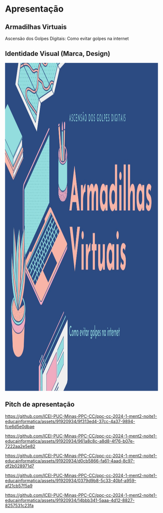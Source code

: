 # Apresentação

## Armadilhas Virtuais

Ascensão dos Golpes Digitais: Como evitar golpes na internet

## Identidade Visual (Marca, Design)

<img src="https://github.com/ICEI-PUC-Minas-PPC-CC/ppc-cc-2024-1-ment2-noite1-educainformatica/blob/main/docs/img/identidade.jpg" width="1920" height="1080"/>

## Pitch de apresentação

https://github.com/ICEI-PUC-Minas-PPC-CC/ppc-cc-2024-1-ment2-noite1-educainformatica/assets/91920934/9f313ed4-37cc-4a37-9894-fce6d5e0dbae


https://github.com/ICEI-PUC-Minas-PPC-CC/ppc-cc-2024-1-ment2-noite1-educainformatica/assets/91920934/961a8c8c-a8d8-4f76-b07e-7222aa2e5e82



https://github.com/ICEI-PUC-Minas-PPC-CC/ppc-cc-2024-1-ment2-noite1-educainformatica/assets/91920934/d0cb5866-fa61-4aad-8c97-df2b028971d7



https://github.com/ICEI-PUC-Minas-PPC-CC/ppc-cc-2024-1-ment2-noite1-educainformatica/assets/91920934/0379d9b8-5c33-40bf-a959-af21cb57f5a9



https://github.com/ICEI-PUC-Minas-PPC-CC/ppc-cc-2024-1-ment2-noite1-educainformatica/assets/91920934/14bbb341-5aaa-4d12-8827-8257531c23fa

